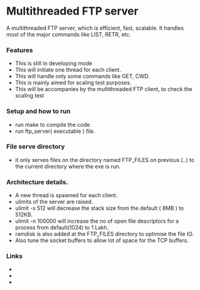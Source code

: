 # Multithreaded FTP server
A multithreaded FTP server, which is efficient, fast, scalable. It handles most of the major commands like LIST, RETR, etc.
### Features
* This is still in developing mode
* This will initiate one thread for each client. 
* This will handle only some commands like GET, CWD.
* This is mainly aimed for scaling test purposes.
* This will be accompanies by the multithreaded FTP client, to check the scaling test

### Setup and how to run
* run make to compile the code.
* run ftp_server( executable ) file.

### File serve directory
* it only serves files on the directory named FTP_FILES on previous (..) to the current directory where the exe is run.

### Architecture details.
* A new thread is spawned for each client.
* ulimits of the server are raised.
* ulimit -s 512 will decrease the stack size from the default ( 8MB ) to 512KB.
* ulimit -n 100000 will increase the no of open file descriptors for a process from default(1024) to 1 Lakh.
* ramdisk is also added at the FTP_FILES directory to optimise the file IO.
* Also tune the socket buffers to allow lot of space for the TCP buffers.

### Links 
* [1]: http://www.cyberciti.biz/faq/linux-increase-the-maximum-number-of-open-files/
* [2]: http://www.jamescoyle.net/how-to/943-create-a-ram-disk-in-linux
* [3]: http://www.cyberciti.biz/faq/linux-tcp-tuning/
